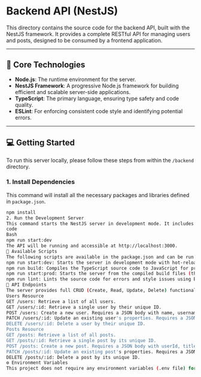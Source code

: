 # Backend API (NestJS)

This directory contains the source code for the backend API, built with the NestJS framework. It provides a complete RESTful API for managing users and posts, designed to be consumed by a frontend application.

---

## 🚀 Core Technologies

- **Node.js**: The runtime environment for the server.
- **NestJS Framework**: A progressive Node.js framework for building efficient and scalable server-side applications.
- **TypeScript**: The primary language, ensuring type safety and code quality.
- **ESLint**: For enforcing consistent code style and identifying potential errors.

---

## 💻 Getting Started

To run this server locally, please follow these steps from within the `/backend` directory.

### 1. Install Dependencies

This command will install all the necessary packages and libraries defined in `package.json`.

```bash
npm install
2. Run the Development Server
This command starts the NestJS server in development mode. It includes features like file watching and automatic reloading, which greatly improves the development experience.
code
Bash
npm run start:dev
The API will be running and accessible at http://localhost:3000.
📜 Available Scripts
The following scripts are available in the package.json and can be run with npm run <script-name>:
npm run start:dev: Starts the server in development mode with hot-reloading.
npm run build: Compiles the TypeScript source code to JavaScript for production.
npm run start:prod: Starts the server from the compiled build files (this is the command used for deployment).
npm run lint: Lints the source code for errors and style issues using ESLint.
🔌 API Endpoints
The server provides full CRUD (Create, Read, Update, Delete) functionality for both users and posts resources.
Users Resource
GET /users: Retrieve a list of all users.
GET /users/:id: Retrieve a single user by their unique ID.
POST /users: Create a new user. Requires a JSON body with name, username, and email.
PATCH /users/:id: Update an existing user's properties. Requires a JSON body with the fields to be updated.
DELETE /users/:id: Delete a user by their unique ID.
Posts Resource
GET /posts: Retrieve a list of all posts.
GET /posts/:id: Retrieve a single post by its unique ID.
POST /posts: Create a new post. Requires a JSON body with userId, title, and body.
PATCH /posts/:id: Update an existing post's properties. Requires a JSON body with the fields to be updated.
DELETE /posts/:id: Delete a post by its unique ID.
⚙️ Environment Variables
This project does not require any environment variables (.env file) for local setup.
```
